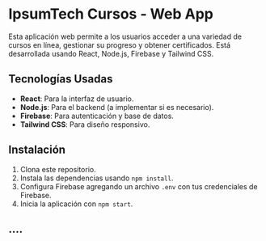 # IpsumTech Cursos - Web App

Esta aplicación web permite a los usuarios acceder a una variedad de cursos en línea, gestionar su progreso y obtener certificados. Está desarrollada usando React, Node.js, Firebase y Tailwind CSS.


## Tecnologías Usadas

- **React**: Para la interfaz de usuario.
- **Node.js**: Para el backend (a implementar si es necesario).
- **Firebase**: Para autenticación y base de datos.
- **Tailwind CSS**: Para diseño responsivo.

## Instalación

1. Clona este repositorio.
2. Instala las dependencias usando `npm install`.
3. Configura Firebase agregando un archivo `.env` con tus credenciales de Firebase.
4. Inicia la aplicación con `npm start`.

## ....

